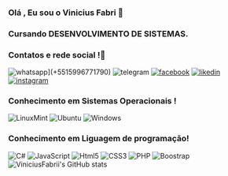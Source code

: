 ### Olá , Eu sou o Vinicius Fabri 🤙

### Cursando DESENVOLVIMENTO DE SISTEMAS. 

### Contatos e rede social !👋

![whatsapp](https://img.shields.io/badge/WhatsApp-25D366?style=for-the-badge&logo=whatsapp&logoColor=white)](+5515996771790)
![telegram](https://img.shields.io/badge/Telegram-2CA5E0?style=for-the-badge&logo=telegram&logoColor=white)
[![facebook](https://img.shields.io/badge/Facebook-1877F2?style=for-the-badge&logo=facebook&logoColor=white)](facebook.com/vinniciusfabri)
[![likedin](https://img.shields.io/badge/LinkedIn-0077B5?style=for-the-badge&logo=linkedin&logoColor=white)](https://br.linkedin.com/in/viniciusfabrii)
[![instagram](https://img.shields.io/badge/Instagram-E4405F?style=for-the-badge&logo=instagram&logoColor=white)](https://www.instagram.com/vinniciusfabri/)


### Conhecimento em Sistemas Operacionais !
![LinuxMint](https://img.shields.io/badge/Linux_Mint-87CF3E?style=for-the-badge&logo=linux-mint&logoColor=white)
![Ubuntu](https://img.shields.io/badge/Ubuntu-E95420?style=for-the-badge&logo=ubuntu&logoColor=white)
![Windows](https://img.shields.io/badge/Windows-0078D6?style=for-the-badge&logo=windows&logoColor=white)

### Conhecimento em Liguagem de programação!
![C#](https://img.shields.io/badge/C%23-239120?style=for-the-badge&logo=c-sharp&logoColor=white)
![JavaScript](https://img.shields.io/badge/JavaScript-F7DF1E?style=for-the-badge&logo=javascript&logoColor=black)
![Html5](https://img.shields.io/badge/HTML5-E34F26?style=for-the-badge&logo=html5&logoColor=white)
![CSS3](https://img.shields.io/badge/CSS3-1572B6?style=for-the-badge&logo=css3&logoColor=white)
![PHP](https://img.shields.io/badge/PHP-777BB4?style=for-the-badge&logo=php&logoColor=white)
![Boostrap](https://img.shields.io/badge/Bootstrap-563D7C?style=for-the-badge&logo=bootstrap&logoColor=white)
![ViniciusFabrii's GitHub stats](https://github-readme-stats.vercel.app/api?username=ViniciusFabrii&show_icons=true&theme=tokyonight)

